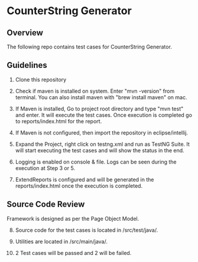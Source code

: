# CounterString Generator

## Overview
The following repo contains test cases for CounterString Generator.


## Guidelines

1. Clone this repository

2. Check if maven is installed on system. Enter "mvn -version" from terminal. You can also install maven with "brew install maven" on mac.

3. If Maven is installed, Go to project root directory and type "mvn test" and enter. It will execute the test cases. Once execution is completed go to reports/index.html for the report.

4. If Maven is not configured, then import the repository in eclipse/intellij.

5. Expand the Project, right click on testng.xml and run as TestNG Suite. It will start executing the test cases and will show the status in the end.

5. Logging is enabled on console & file. Logs can be seen during the execution at Step 3  or 5.

6. ExtendReports is configured and will be generated in the reports/index.html once the execution is completed.
 

## Source Code Review

Framework is designed as per the Page Object Model. 

8. Source code for the test cases is located in /src/test/java/. 

9. Utilities are located in /src/main/java/.

10. 2 Test cases will be passed and 2 will be failed.






